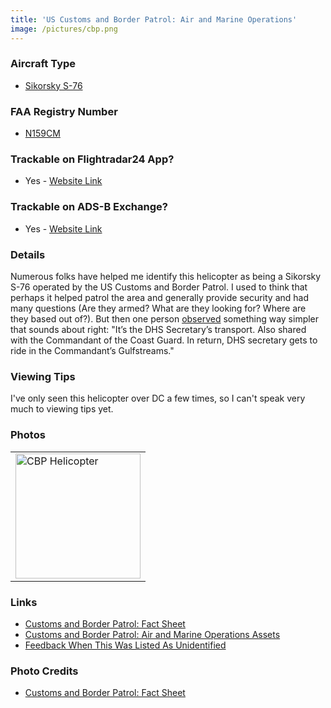 ```yaml
---
title: 'US Customs and Border Patrol: Air and Marine Operations'
image: /pictures/cbp.png
---
```


### Aircraft Type
* [Sikorsky S-76](https://en.wikipedia.org/wiki/Sikorsky_S-76)

### FAA Registry Number 
* [N159CM](https://registry.faa.gov/aircraftinquiry/NNum_Results.aspx?NNumbertxt=N159CM)

### Trackable on Flightradar24 App?
* Yes - [Website Link](https://www.flightradar24.com/data/aircraft/N159CM)

### Trackable on ADS-B Exchange?
* Yes - [Website Link](https://globe.adsbexchange.com/?icao=a0ebdc)

### Details

Numerous folks have helped me identify this helicopter as being a Sikorsky S-76 operated by the US Customs and Border Patrol. I used to think that perhaps it helped patrol the area and generally provide security and had many questions (Are they armed?  What are they looking for?  Where are they based out of?).  But then one person [observed](https://github.com/gbinal/dc-helicopters/issues/41#issue-591309813) something way simpler that sounds about right:  "It’s the DHS Secretary’s transport. Also shared with the Commandant of the Coast Guard. In return, DHS secretary gets to ride in the Commandant’s Gulfstreams."


### Viewing Tips 

I've only seen this helicopter over DC a few times, so I can't speak very much to viewing tips yet. 


### Photos 

<table style="width:100%">
  <tr>
    <td><img src="https://helicoptersofdc.com/pictures/cbp.png" alt="CBP Helicopter" width="200"></td>    </tr>
  </table>

### Links
* [Customs and Border Patrol: Fact Sheet](https://www.cbp.gov/sites/default/files/documents/FS_2015_Sikorsky%20S-76_FINAL.pdf)
* [Customs and Border Patrol: Air and Marine Operations Assets](https://www.cbp.gov/border-security/air-sea/aircraft-and-marine-vessels)
* [Feedback When This Was Listed As Unidentified](https://github.com/gbinal/dc-helicopters/issues/2)


### Photo Credits
* [Customs and Border Patrol: Fact Sheet](https://www.cbp.gov/sites/default/files/documents/FS_2015_Sikorsky%20S-76_FINAL.pdf) 
